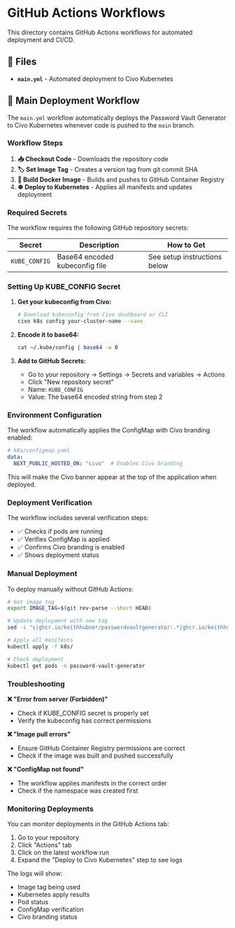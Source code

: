 # GitHub Actions Workflows

This directory contains GitHub Actions workflows for automated deployment and CI/CD.

## 📁 Files

- **`main.yml`** - Automated deployment to Civo Kubernetes

## 🚀 Main Deployment Workflow

The `main.yml` workflow automatically deploys the Password Vault Generator to Civo Kubernetes whenever code is pushed to the `main` branch.

### Workflow Steps

1. **📥 Checkout Code** - Downloads the repository code
2. **🏷️ Set Image Tag** - Creates a version tag from git commit SHA
3. **🐳 Build Docker Image** - Builds and pushes to GitHub Container Registry
4. **☸️ Deploy to Kubernetes** - Applies all manifests and updates deployment

### Required Secrets

The workflow requires the following GitHub repository secrets:

| Secret | Description | How to Get |
|--------|-------------|------------|
| `KUBE_CONFIG` | Base64 encoded kubeconfig file | See setup instructions below |

### Setting Up KUBE_CONFIG Secret

1. **Get your kubeconfig from Civo:**
   ```bash
   # Download kubeconfig from Civo dashboard or CLI
   civo k8s config your-cluster-name --save
   ```

2. **Encode it to base64:**
   ```bash
   cat ~/.kube/config | base64 -w 0
   ```

3. **Add to GitHub Secrets:**
   - Go to your repository → Settings → Secrets and variables → Actions
   - Click "New repository secret"
   - Name: `KUBE_CONFIG`
   - Value: The base64 encoded string from step 2

### Environment Configuration

The workflow automatically applies the ConfigMap with Civo branding enabled:

```yaml
# k8s/configmap.yaml
data:
  NEXT_PUBLIC_HOSTED_ON: "civo"  # Enables Civo branding
```

This will make the Civo banner appear at the top of the application when deployed.

### Deployment Verification

The workflow includes several verification steps:

- ✅ Checks if pods are running
- ✅ Verifies ConfigMap is applied
- ✅ Confirms Civo branding is enabled
- ✅ Shows deployment status

### Manual Deployment

To deploy manually without GitHub Actions:

```bash
# Set image tag
export IMAGE_TAG=$(git rev-parse --short HEAD)

# Update deployment with new tag
sed -i "s|ghcr.io/keithhubner/passwordvaultgenerator:.*|ghcr.io/keithhubner/passwordvaultgenerator:$IMAGE_TAG|" k8s/deployment.yaml

# Apply all manifests
kubectl apply -f k8s/

# Check deployment
kubectl get pods -n password-vault-generator
```

### Troubleshooting

**❌ "Error from server (Forbidden)"**
- Check if KUBE_CONFIG secret is properly set
- Verify the kubeconfig has correct permissions

**❌ "Image pull errors"**
- Ensure GitHub Container Registry permissions are correct
- Check if the image was built and pushed successfully

**❌ "ConfigMap not found"**
- The workflow applies manifests in the correct order
- Check if the namespace was created first

### Monitoring Deployments

You can monitor deployments in the GitHub Actions tab:

1. Go to your repository
2. Click "Actions" tab
3. Click on the latest workflow run
4. Expand the "Deploy to Civo Kubernetes" step to see logs

The logs will show:
- Image tag being used
- Kubernetes apply results
- Pod status
- ConfigMap verification
- Civo branding status